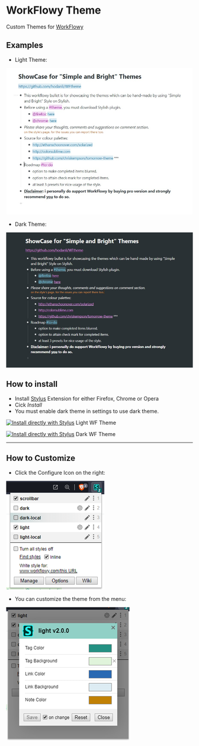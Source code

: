 # WorkFlowy Theme

Custom Themes for [WorkFlowy](https://workflowy.com/)

## Examples

* Light Theme:

![Screenshot 1](https://raw.githubusercontent.com/hodanli/WFtheme/main/screenshots/light.jpeg)

* Dark Theme:

![Screenshot 2](https://raw.githubusercontent.com/hodanli/WFtheme/main/screenshots/dark.jpeg)


## How to install

* Install [Stylus](https://add0n.com/stylus.html) Extension for either Firefox, Chrome or Opera
* Cick *Install*
* You must enable dark theme in settings to use dark theme.

[![Install directly with Stylus](https://img.shields.io/badge/Install%20directly%20with-Stylus-00adad.svg)](https://raw.githubusercontent.com/hodanli/WFtheme/main/light.user.css) Light WF Theme

[![Install directly with Stylus](https://img.shields.io/badge/Install%20directly%20with-Stylus-00adad.svg)](https://raw.githubusercontent.com/hodanli/WFtheme/main/dark.user.css) Dark WF Theme



---
## How to Customize

* Click the Configure Icon on the right:

![Screenshot 3](https://raw.githubusercontent.com/hodanli/WFtheme/main/screenshots/menu.png)

* You can customize the theme from the menu:

![Screenshot 4](https://raw.githubusercontent.com/hodanli/WFtheme/main/screenshots/settings.png)
